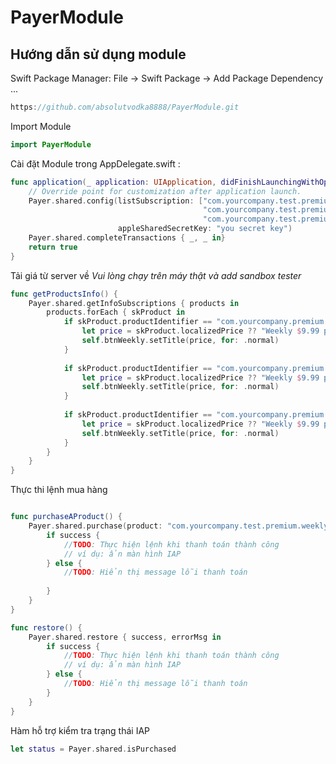 # PayerModule


## Hướng dẫn sử dụng module

Swift Package Manager: File -> Swift Package -> Add Package Dependency ...
~~~swift
https://github.com/absolutvodka8888/PayerModule.git
~~~

Import Module
~~~swift
import PayerModule
~~~

Cài đặt Module trong AppDelegate.swift :
~~~swift
func application(_ application: UIApplication, didFinishLaunchingWithOptions launchOptions: [UIApplication.LaunchOptionsKey: Any]?) -> Bool {
    // Override point for customization after application launch.
    Payer.shared.config(listSubscription: ["com.yourcompany.test.premium.weekly",
                                           "com.yourcompany.test.premium.monthly",
                                           "com.yourcompany.test.premium.yearly"],
                        appleSharedSecretKey: "you secret key")
    Payer.shared.completeTransactions { _, _ in}
    return true
}
~~~

Tải giá từ server về *Vui lòng chạy trên máy thật và add sandbox tester*
~~~swift
func getProductsInfo() {
    Payer.shared.getInfoSubscriptions { products in
        products.forEach { skProduct in
            if skProduct.productIdentifier == "com.yourcompany.premium.weekly" {
                let price = skProduct.localizedPrice ?? "Weekly $9.99 per week"
                self.btnWeekly.setTitle(price, for: .normal)
            }
            
            if skProduct.productIdentifier == "com.yourcompany.premium.monthly" {
                let price = skProduct.localizedPrice ?? "Weekly $9.99 per week"
                self.btnWeekly.setTitle(price, for: .normal)
            }
            
            if skProduct.productIdentifier == "com.yourcompany.premium.yearly" {
                let price = skProduct.localizedPrice ?? "Weekly $9.99 per week"
                self.btnWeekly.setTitle(price, for: .normal)
            }
        }
    }
}
~~~

Thực thi lệnh mua hàng
~~~swift

func purchaseAProduct() {
    Payer.shared.purchase(product: "com.yourcompany.test.premium.weekly") { success, errorMsg in
        if success {
            //TODO: Thực hiện lệnh khi thanh toán thành công
            // ví dụ: ẩn màn hình IAP
        } else {
            //TODO: Hiển thị message lỗi thanh toán
            
        }
    }
}

func restore() {
    Payer.shared.restore { success, errorMsg in
        if success {
            //TODO: Thực hiện lệnh khi thanh toán thành công
            // ví dụ: ẩn màn hình IAP
        } else {
            //TODO: Hiển thị message lỗi thanh toán
        }
    }
}

~~~

Hàm hỗ trợ kiểm tra trạng thái IAP
~~~swift
let status = Payer.shared.isPurchased
~~~

